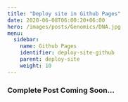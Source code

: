 ```yaml
---
title: "Deploy site in Github Pages"
date: 2020-06-08T06:00:20+06:00
hero: /images/posts/Genomics/DNA.jpg
menu:
  sidebar:
    name: Github Pages
    identifier: deploy-site-github
    parent: deploy-site
    weight: 10
---
```

### Complete Post Coming Soon...


